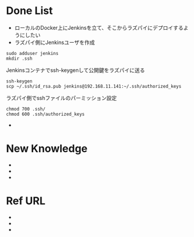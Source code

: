 # Done List

* ローカルのDocker上にJenkinsを立て、そこからラズパイにデプロイするようにしたい
* ラズパイ側にJenkinsユーザを作成
```
sudo adduser jenkins
mkdir .ssh
```
Jenkinsコンテナでssh-keygenして公開鍵をラズパイに送る
```
ssh-keygen
scp ~/.ssh/id_rsa.pub jenkins@192.168.11.141:~/.ssh/authorized_keys
```
ラズパイ側でsshファイルのパーミッション設定
```
chmod 700 .ssh/
chmod 600 .ssh/authorized_keys
```

* 

# New Knowledge

* 
* 
* 

# Ref URL

* 
* 
* 
